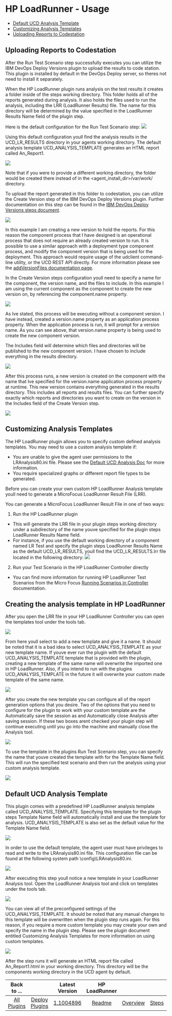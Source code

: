
# HP LoadRunner - Usage


* [Default UCD Analysis Template](#default-ucd-analysis-template)
* [Customizing Analysis Templates](#customizing-analysis-templates)
* [Uploading Reports to Codestation](#uploading-reports-to-codestation)

## Uploading Reports to Codestation




After the Run Test Scenario step successfully executes you can utilize the IBM DevOps Deploy Versions plugin to upload the results to code station. This plugin is installed by default in the DevOps Deploy server, so theres not need to install it separately.

When the HP LoadRunner plugin runs analysis on the test results it creates a folder inside of the steps working directory. This folder holds all of the reports generated during analysis. It also holds the files used to run the analysis, including the LRR (LoadRunner Results) file. The name for this directory will be determined by the value specified in the LoadRunner Results Name field of the plugin step.

Here is the default configuration for the Run Test Scenario step: [![](media/screen-shot-2018-11-15-at-2.25.23-pm.png)](media/screen-shot-2018-11-15-at-2.25.23-pm.png)

Using this default configuration youll find the analysis results in the UCD\_LR\_RESULTS directory in your agents working directory. The default analysis template UCD\_ANALYSIS\_TEMPLATE generates an HTML report called An\_Report1.

[![](media/screen-shot-2018-11-15-at-2.30.26-pm.png)](media/screen-shot-2018-11-15-at-2.30.26-pm.png)

Note that if you were to provide a different working directory, the folder would be created there instead of in the <agent\_install\_dir>/var/work/ directory.

To upload the report generated in this folder to codestation, you can utilize the Create Version step of the IBM DevOps Deploy Versions plugin. Further documentation on this step can be found in the [IBM DevOps Deploy Versions steps document](https://urbancode.github.io/IBM-UCx-PLUGIN-DOCS/UCD/uDeploy-Version/steps.html#create_version).

[![](media/screen-shot-2018-11-15-at-2.55.41-pm.png)](media/screen-shot-2018-11-15-at-2.55.41-pm.png)

In this example I am creating a new version to hold the reports. For this reason the component process that I have designed is an operational process that does not require an already created version to run. It is possible to use a similar approach with a deployment type component process, and modify the component version that is being used for the deployment. This approach would require usage of the udclient command-line utility, or the UCD REST API directly. For more information please see the [addVersionFiles documentation page](https://www.ibm.com/support/knowledgecenter/SS4GSP_7.0.1/com.ibm.udeploy.api.doc/topics/udclient_addversionfiles.html).

In the Create Version steps configuration youll need to specify a name for the component, the version name, and the files to include. In this example I am using the current component as the component to create the new version on, by referencing the component.name property.

[![](media/screen-shot-2018-11-15-at-2.22.00-pm.png)](media/screen-shot-2018-11-15-at-2.22.00-pm.png)

As Ive stated, this process will be executing without a component version. I have instead, created a version.name property as an application process property. When the application process is run, it will prompt for a version name. As you can see above, that version.name property is being used to create the new component version.

The Includes field will determine which files and directories will be published to the new component version. I have chosen to include everything in the results directory.

[![](media/screen-shot-2018-11-15-at-3.13.22-pm.png)](media/screen-shot-2018-11-15-at-3.13.22-pm.png)

After this process runs, a new version is created on the component with the name that Ive specified for the version.name application process property at runtime. This new version contains everything generated in the results directory. This includes all reports and results files. You can further specify exactly which reports and directories you want to create on the version in the Includes field of the Create Version step.

[![](media/screen-shot-2018-11-15-at-3.18.19-pm.png)](media/screen-shot-2018-11-15-at-3.18.19-pm.png)


## Customizing Analysis Templates




The HP LoadRunner plugin allows you to specify custom defined analysis templates. You may need to use a custom analysis template if:

* You are unable to give the agent user permissions to the LRAnalysis80.ini file. Please see the [Default UCD Analysis Doc](#default-ucd-analysis-template) for more information.
* You require specialized graphs or different report file types to be generated.

Before you can create your own custom HP LoadRunner Analysis template youll need to generate a MicroFocus LoadRunner Result File (LRR).

You can generate a MicroFocus LoadRunner Result File in one of two ways:

1. Run the HP LoadRunner plugin
* This will generate the LRR file in your plugin steps working directory under a subdirectory of the name youve specified for the plugin steps LoadRunner Results Name field.
* For instance, if you use the default working directory of a component named LR Test and specify the plugin steps LoadRunner Results Name as the default UCD\_LR\_RESULTS, youll find the UCD\_LR\_RESULTS.lrr file located in the following directory: [![](media/screen-shot-2018-11-14-at-4.12.30-pm-2.png)](media/screen-shot-2018-11-14-at-4.12.30-pm-2.png)
2. Run your Test Scenario in the HP LoadRunner Controller directly
* You can find more information for running HP LoadRunner Test Scenarios from the Micro Focus [Running Scenarios in Controller](https://admhelp.microfocus.com/lr/en/12.60/help/WebHelp/Content/Controller/toc_running_scenarios.htm) documentation.

## Creating the analysis template in HP LoadRunner

After you open the LRR file in your HP LoadRunner Controller you can open the templates tool under the tools tab.

[![](media/screen-shot-2018-11-14-at-2.46.00-pm-1.png)](media/screen-shot-2018-11-14-at-2.46.00-pm-1.png)

From here youll select to add a new template and give it a name. It should be noted that it is a bad idea to select UCD\_ANALYSIS\_TEMPLATE as your new template name. If youve ever run the plugin with the default UCD\_ANALYSIS\_TEMPLATE template that is provided with the plugin, creating a new template of the same name will overwrite the imported one in HP LoadRunner. Also, if you intend to run with the plugins UCD\_ANALYSIS\_TEMPLATE in the future it will overwrite your custom made template of the same name.

[![](media/screen-shot-2018-11-14-at-5.12.11-pm.png)](media/screen-shot-2018-11-14-at-5.12.11-pm.png)

After you create the new template you can configure all of the report generation options that you desire. Two of the options that you need to configure for the plugin to work with your custom template are the Automatically save the session as and Automatically close Analysis after saving session. If these two boxes arent checked your plugin step will continue executing until you go into the machine and manually close the Analysis tool.

[![](media/screen-shot-2018-11-14-at-5.56.00-pm.png)](media/screen-shot-2018-11-14-at-5.56.00-pm.png)

To use the template in the plugins Run Test Scenario step, you can specify the name that youve created the template with for the Template Name field. This will run the specified test scenario and then run the analysis using your custom analysis template.

[![](media/screen-shot-2018-11-15-at-1.49.01-pm.png)](media/screen-shot-2018-11-15-at-1.49.01-pm.png)


## Default UCD Analysis Template




This plugin comes with a predefined HP LoadRunner analysis template called UCD\_ANALYSIS\_TEMPLATE. Specifying this template for the plugin steps Template Name field will automatically install and use the template for analysis. UCD\_ANALYSIS\_TEMPLATE is also set as the default value for the Template Name field.

[![](media/screen-shot-2018-11-15-at-1.43.59-pm.png)](media/screen-shot-2018-11-15-at-1.43.59-pm.png)

In order to use the default template, the agent user must have privileges to read and write to the LRAnalysis80.ini file. This configuration file can be found at the following system path <LoadRunnerInstallDir>\config\LRAnalysis80.ini.

[![](media/screen-shot-2018-11-14-at-2.53.18-pm.png)](media/screen-shot-2018-11-14-at-2.53.18-pm.png)

After executing this step youll notice a new template in your LoadRunner Analysis tool. Open the LoadRunner Analysis tool and click on templates under the tools tab.

[![](media/screen-shot-2018-11-14-at-2.46.00-pm.png)](media/screen-shot-2018-11-14-at-2.46.00-pm.png)

You can view all of the preconfigured settings of the UCD\_ANALYSIS\_TEMPLATE. It should be noted that any manual changes to this template will be overwritten when the plugin step runs again. For this reason, if you require a more custom template you may create your own and specify the name in the plugin step. Please see the plugin document entitled Customizing Analysis Templates for more information on using custom templates.

[![](media/screen-shot-2018-11-14-at-2.46.11-pm.png)](media/screen-shot-2018-11-14-at-2.46.11-pm.png)

After the step runs it will generate an HTML report file called An\_Report1.html in your working directory. This directory will be the components working directory in the UCD agent by default.


|Back to ...||Latest Version|HP LoadRunner ||||
| :---: | :---: | :---: | :---: | :---: | :---: | :---: |
|[All Plugins](../../index.md)|[Deploy Plugins](../README.md)|[1.1004896](https://raw.githubusercontent.com/UrbanCode/IBM-UCD-PLUGINS/main/files/hp-loadrunner/plugins-hp-loadrunner-1.1004896.zip)|[Readme](README.md)|[Overview](overview.md)|[Steps](steps.md)|[Downloads](downloads.md)|
